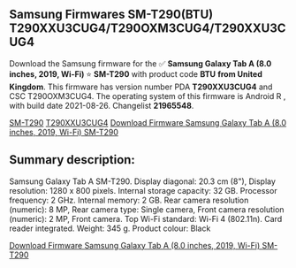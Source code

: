 <h2>Samsung Firmwares SM-T290(BTU) T290XXU3CUG4/T290OXM3CUG4/T290XXU3CUG4</h2>
Download the Samsung firmware for the ✅ <strong>Samsung Galaxy Tab A (8.0 inches, 2019, Wi-Fi) </strong> ⭐ <strong>SM-T290</strong> with product code <strong>BTU</strong> <strong> from United Kingdom</strong>. This firmware has version number PDA <strong>T290XXU3CUG4</strong> and CSC T290OXM3CUG4. The operating system of this firmware is Android R , with build date 2021-08-26. Changelist <strong>21965548</strong>.


[SM-T290](https://samfirm.shop/samsung/model/SM-T290)
[T290XXU3CUG4](https://samfirm.shop/samsung/pda/T290XXU3CUG4)
[Download Firmware Samsung Galaxy Tab A (8.0 inches, 2019, Wi-Fi) SM-T290](https://samfirm.shop/samsung/firmware/452482)
<h2>Summary description:</h2>
<p>Samsung Galaxy Tab A SM-T290. Display diagonal: 20.3 cm (8"), Display resolution: 1280 x 800 pixels. Internal storage capacity: 32 GB. Processor frequency: 2 GHz. Internal memory: 2 GB. Rear camera resolution (numeric): 8 MP, Rear camera type: Single camera, Front camera resolution (numeric): 2 MP, Front camera. Top Wi-Fi standard: Wi-Fi 4 (802.11n). Card reader integrated. Weight: 345 g. Product colour: Black</p>


[Download Firmware Samsung Galaxy Tab A (8.0 inches, 2019, Wi-Fi) SM-T290](https://samfirm.shop/samsung/firmware/452482)
